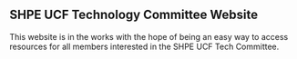 ## SHPE UCF Technology Committee Website
This website is in the works with the hope of being an easy way to access resources for all members interested in the SHPE UCF Tech Committee.

